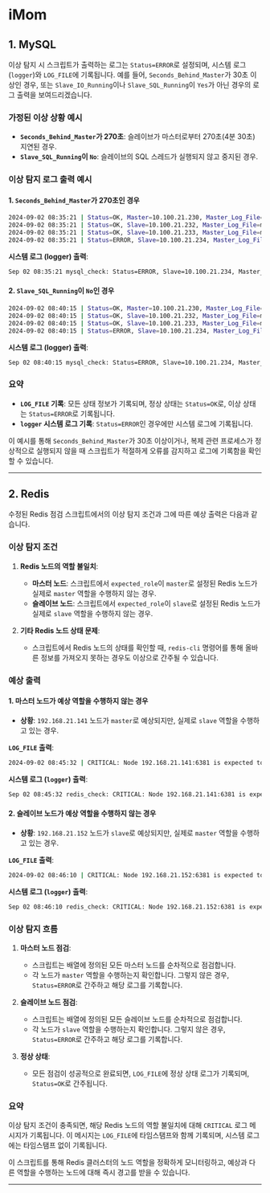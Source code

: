 # iMom

## 1. MySQL

이상 탐지 시 스크립트가 출력하는 로그는 `Status=ERROR`로 설정되며, 시스템 로그(`logger`)와 `LOG_FILE`에 기록됩니다. 예를 들어, `Seconds_Behind_Master`가 30초 이상인 경우, 또는 `Slave_IO_Running`이나 `Slave_SQL_Running`이 `Yes`가 아닌 경우의 로그 출력을 보여드리겠습니다.

### 가정된 이상 상황 예시

- **`Seconds_Behind_Master`가 270초**: 슬레이브가 마스터로부터 270초(4분 30초) 지연된 경우.
- **`Slave_SQL_Running`이 `No`**: 슬레이브의 SQL 스레드가 실행되지 않고 중지된 경우.

### 이상 탐지 로그 출력 예시

#### 1. **`Seconds_Behind_Master`가 270초인 경우**

```bash
2024-09-02 08:35:21 | Status=OK, Master=10.100.21.230, Master_Log_File=mysql-bin.016068, Master_Log_Position=620123456
2024-09-02 08:35:21 | Status=OK, Slave=10.100.21.232, Master_Log_File=mysql-bin.016068, Master_Log_Position=620123456, Slave_Master_Log_File=mysql-bin.016068, Slave_Read_Master_Log_Pos=620500123, Relay_Master_Log_File=mysql-bin.016068, Exec_Master_Log_Pos=620450000, Seconds_Behind_Master=0, Slave_IO_Running=Yes, Slave_SQL_Running=Yes
2024-09-02 08:35:21 | Status=OK, Slave=10.100.21.233, Master_Log_File=mysql-bin.016068, Master_Log_Position=620123456, Slave_Master_Log_File=mysql-bin.016068, Slave_Read_Master_Log_Pos=620678900, Relay_Master_Log_File=mysql-bin.016068, Exec_Master_Log_Pos=620678900, Seconds_Behind_Master=0, Slave_IO_Running=Yes, Slave_SQL_Running=Yes
2024-09-02 08:35:21 | Status=ERROR, Slave=10.100.21.234, Master_Log_File=mysql-bin.016068, Master_Log_Position=620123456, Slave_Master_Log_File=mysql-bin.016068, Slave_Read_Master_Log_Pos=621000000, Relay_Master_Log_File=mysql-bin.016068, Exec_Master_Log_Pos=620980000, Seconds_Behind_Master=270, Slave_IO_Running=Yes, Slave_SQL_Running=Yes
```

**시스템 로그 (logger) 출력**:

```bash
Sep 02 08:35:21 mysql_check: Status=ERROR, Slave=10.100.21.234, Master_Log_File=mysql-bin.016068, Master_Log_Position=620123456, Slave_Master_Log_File=mysql-bin.016068, Slave_Read_Master_Log_Pos=621000000, Relay_Master_Log_File=mysql-bin.016068, Exec_Master_Log_Pos=620980000, Seconds_Behind_Master=270, Slave_IO_Running=Yes, Slave_SQL_Running=Yes
```

#### 2. **`Slave_SQL_Running`이 `No`인 경우**

```bash
2024-09-02 08:40:15 | Status=OK, Master=10.100.21.230, Master_Log_File=mysql-bin.016068, Master_Log_Position=621234567
2024-09-02 08:40:15 | Status=OK, Slave=10.100.21.232, Master_Log_File=mysql-bin.016068, Master_Log_Position=621234567, Slave_Master_Log_File=mysql-bin.016068, Slave_Read_Master_Log_Pos=621500000, Relay_Master_Log_File=mysql-bin.016068, Exec_Master_Log_Pos=621490000, Seconds_Behind_Master=0, Slave_IO_Running=Yes, Slave_SQL_Running=Yes
2024-09-02 08:40:15 | Status=OK, Slave=10.100.21.233, Master_Log_File=mysql-bin.016068, Master_Log_Position=621234567, Slave_Master_Log_File=mysql-bin.016068, Slave_Read_Master_Log_Pos=621789012, Relay_Master_Log_File=mysql-bin.016068, Exec_Master_Log_Pos=621780000, Seconds_Behind_Master=0, Slave_IO_Running=Yes, Slave_SQL_Running=Yes
2024-09-02 08:40:15 | Status=ERROR, Slave=10.100.21.234, Master_Log_File=mysql-bin.016068, Master_Log_Position=621234567, Slave_Master_Log_File=mysql-bin.016068, Slave_Read_Master_Log_Pos=622000000, Relay_Master_Log_File=mysql-bin.016068, Exec_Master_Log_Pos=621980000, Seconds_Behind_Master=0, Slave_IO_Running=Yes, Slave_SQL_Running=No
```

**시스템 로그 (logger) 출력**:

```bash
Sep 02 08:40:15 mysql_check: Status=ERROR, Slave=10.100.21.234, Master_Log_File=mysql-bin.016068, Master_Log_Position=621234567, Slave_Master_Log_File=mysql-bin.016068, Slave_Read_Master_Log_Pos=622000000, Relay_Master_Log_File=mysql-bin.016068, Exec_Master_Log_Pos=621980000, Seconds_Behind_Master=0, Slave_IO_Running=Yes, Slave_SQL_Running=No
```

### 요약

- **`LOG_FILE` 기록**: 모든 상태 정보가 기록되며, 정상 상태는 `Status=OK`로, 이상 상태는 `Status=ERROR`로 기록됩니다.
- **`logger` 시스템 로그 기록**: `Status=ERROR`인 경우에만 시스템 로그에 기록됩니다.

이 예시를 통해 `Seconds_Behind_Master`가 30초 이상이거나, 복제 관련 프로세스가 정상적으로 실행되지 않을 때 스크립트가 적절하게 오류를 감지하고 로그에 기록함을 확인할 수 있습니다.

<hr/>

## 2. Redis

수정된 Redis 점검 스크립트에서의 이상 탐지 조건과 그에 따른 예상 출력은 다음과 같습니다.

### 이상 탐지 조건

1. **Redis 노드의 역할 불일치**:
   - **마스터 노드**: 스크립트에서 `expected_role`이 `master`로 설정된 Redis 노드가 실제로 `master` 역할을 수행하지 않는 경우.
   - **슬레이브 노드**: 스크립트에서 `expected_role`이 `slave`로 설정된 Redis 노드가 실제로 `slave` 역할을 수행하지 않는 경우.

2. **기타 Redis 노드 상태 문제**:
   - 스크립트에서 Redis 노드의 상태를 확인할 때, `redis-cli` 명령어를 통해 올바른 정보를 가져오지 못하는 경우도 이상으로 간주될 수 있습니다.

### 예상 출력

#### 1. **마스터 노드가 예상 역할을 수행하지 않는 경우**

- **상황**: `192.168.21.141` 노드가 `master`로 예상되지만, 실제로 `slave` 역할을 수행하고 있는 경우.

**`LOG_FILE` 출력**:

```bash
2024-09-02 08:45:32 | CRITICAL: Node 192.168.21.141:6381 is expected to be master but found slave
```

**시스템 로그 (`logger`) 출력**:

```bash
Sep 02 08:45:32 redis_check: CRITICAL: Node 192.168.21.141:6381 is expected to be master but found slave
```

#### 2. **슬레이브 노드가 예상 역할을 수행하지 않는 경우**

- **상황**: `192.168.21.152` 노드가 `slave`로 예상되지만, 실제로 `master` 역할을 수행하고 있는 경우.

**`LOG_FILE` 출력**:

```bash
2024-09-02 08:46:10 | CRITICAL: Node 192.168.21.152:6381 is expected to be slave but found master
```

**시스템 로그 (`logger`) 출력**:

```bash
Sep 02 08:46:10 redis_check: CRITICAL: Node 192.168.21.152:6381 is expected to be slave but found master
```

### 이상 탐지 흐름

1. **마스터 노드 점검**:
   - 스크립트는 배열에 정의된 모든 마스터 노드를 순차적으로 점검합니다.
   - 각 노드가 `master` 역할을 수행하는지 확인합니다. 그렇지 않은 경우, `Status=ERROR`로 간주하고 해당 로그를 기록합니다.

2. **슬레이브 노드 점검**:
   - 스크립트는 배열에 정의된 모든 슬레이브 노드를 순차적으로 점검합니다.
   - 각 노드가 `slave` 역할을 수행하는지 확인합니다. 그렇지 않은 경우, `Status=ERROR`로 간주하고 해당 로그를 기록합니다.

3. **정상 상태**:
   - 모든 점검이 성공적으로 완료되면, `LOG_FILE`에 정상 상태 로그가 기록되며, `Status=OK`로 간주됩니다.

### 요약

이상 탐지 조건이 충족되면, 해당 Redis 노드의 역할 불일치에 대해 `CRITICAL` 로그 메시지가 기록됩니다. 이 메시지는 `LOG_FILE`에 타임스탬프와 함께 기록되며, 시스템 로그에는 타임스탬프 없이 기록됩니다.

이 스크립트를 통해 Redis 클러스터의 노드 역할을 정확하게 모니터링하고, 예상과 다른 역할을 수행하는 노드에 대해 즉시 경고를 받을 수 있습니다.

<hr/>
